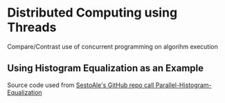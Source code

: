 # Distributed Computing using Threads
Compare/Contrast use of concurrent programming on algorihm execution

## Using Histogram Equalization as an Example

Source code used from [SestoAle's GitHub repo call Parallel-Histogram-Equalization](https://github.com/SestoAle/Parallel-Histogram-Equalization)